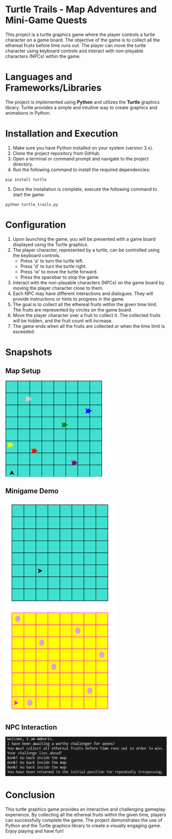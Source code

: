 # Turtle Trails - Map Adventures and Mini-Game Quests
This project is a turtle graphics game where the player controls a turtle character on a game board. The objective of the game is to collect all the ethereal fruits before time runs out. The player can move the turtle character using keyboard controls and interact with non-playable characters (NPCs) within the game.

# Languages and Frameworks/Libraries
The project is implemented using **Python** and utilizes the **Turtle** graphics library. Turtle provides a simple and intuitive way to create graphics and animations in Python.

# Installation and Execution
1. Make sure you have Python installed on your system (version 3.x).
2. Clone the project repository from GitHub.
3. Open a terminal or command prompt and navigate to the project directory.
4. Run the following command to install the required dependencies:
```
pip install turtle
```
5. Once the installation is complete, execute the following command to start the game:
```
python turtle_trails.py
```

# Configuration
1. Upon launching the game, you will be presented with a game board displayed using the Turtle graphics.
2. The player character, represented by a turtle, can be controlled using the keyboard controls.
    * Press 'a' to turn the turtle left.
    * Press 'd' to turn the turtle right.
    * Press 'w' to move the turtle forward.
    * Press the spacebar to stop the game.
3. Interact with the non-playable characters (NPCs) on the game board by moving the player character close to them.
4. Each NPC may have different interactions and dialogues. They will provide instructions or hints to progress in the game.
5. The goal is to collect all the ethereal fruits within the given time limit. The fruits are represented by circles on the game board.
6. Move the player character over a fruit to collect it. The collected fruits will be hidden, and the fruit count will increase.
7. The game ends when all the fruits are collected or when the time limit is exceeded.

# Snapshots
## Map Setup
   ![Screenshot of the map setup](map_setup.png)

## Minigame Demo
   ![Screenshot of the minigame](minigame.png)

## NPC Interaction
   ![Screenshot of the NPC interaction](npc_interaction.png)

# Conclusion
This turtle graphics game provides an interactive and challenging gameplay experience. By collecting all the ethereal fruits within the given time, players can successfully complete the game. The project demonstrates the use of Python and the Turtle graphics library to create a visually engaging game. Enjoy playing and have fun!
